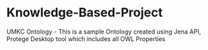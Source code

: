 # Knowledge-Based-Project

UMKC Ontology - This is a sample Ontology created using Jena API, Protege Desktop tool which includes all OWL Properties

